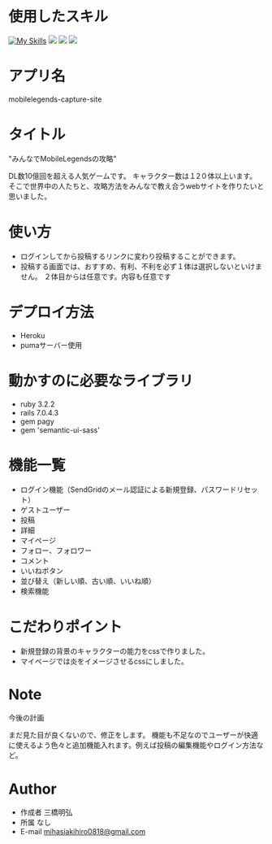# 使用したスキル
[![My Skills](https://skillicons.dev/icons?i=js,html,css)](https://skillicons.dev)
![](https://img.shields.io/badge/-ruby%20v3.2.2%20-red)
![](https://img.shields.io/badge/-rails%20v7.0.4.3-redruby)
![](https://img.shields.io/badge/-Docker%20v20.10.22-blue)


# アプリ名

 mobilelegends-capture-site

# タイトル
 "みんなでMobileLegendsの攻略"

 DL数10億回を超える人気ゲームです。
 キャラクター数は１2０体以上います。
 そこで世界中の人たちと、攻略方法をみんなで教え合うwebサイトを作りたいと思いました。

 # 使い方

* ログインしてから投稿するリンクに変わり投稿することができます。
* 投稿する画面では、おすすめ、有利、不利を必ず１体は選択しないといけません。
２体目からは任意です。内容も任意です

# デプロイ方法
 * Heroku
 * pumaサーバー使用


# 動かすのに必要なライブラリ
* ruby 3.2.2
* rails 7.0.4.3
* gem pagy
* gem 'semantic-ui-sass'

# 機能一覧
* ログイン機能（SendGridのメール認証による新規登録、パスワードリセット）
* ゲストユーザー
* 投稿
* 詳細
* マイページ
* フォロー、フォロワー
* コメント
* いいねボタン
* 並び替え（新しい順、古い順、いいね順）
* 検索機能

# こだわりポイント
* 新規登録の背景のキャラクターの能力をcssで作りました。
* マイページでは炎をイメージさせるcssにしました。

# Note
今後の計画

まだ見た目が良くないので、修正をします。
機能も不足なのでユーザーが快適に使えるよう色々と追加機能入れます。例えば投稿の編集機能やログイン方法など。

# Author
* 作成者
三橋明弘
* 所属
なし
* E-mail
 mihasiakihiro0818@gmail.com
